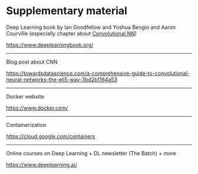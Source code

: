 # Supplementary material

Deep Learning book by Ian Goodfellow and Yoshua Bengio and Aaron Courville (especially chapter about [Convolutional NN](https://www.deeplearningbook.org/contents/convnets.html))

https://www.deeplearningbook.org/

---

Blog post about CNN

https://towardsdatascience.com/a-comprehensive-guide-to-convolutional-neural-networks-the-eli5-way-3bd2b1164a53

---

Docker website

https://www.docker.com/

---
Containerization

https://cloud.google.com/containers

---
Online courses on Deep Learning + DL newsletter (The Batch) + more

https://www.deeplearning.ai/